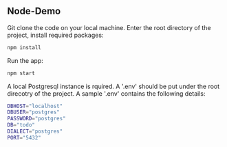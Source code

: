 ## Node-Demo

Git clone the code on your local machine.
Enter the root directory of the project, install required packages:

```sh
npm install
```

Run the app:

```sh
npm start
```

A local Postgresql instance is rquired. A '.env' should be put under the root direcotry of the project.
A sample '.env' contains the following details:

```sh
DBHOST="localhost"
DBUSER="postgres"
PASSWORD="postgres"
DB="todo"
DIALECT="postgres"
PORT="5432"
```
